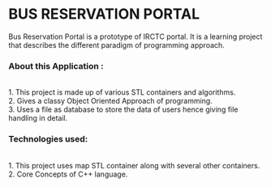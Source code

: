 <h1> BUS RESERVATION PORTAL </h1>
Bus Reservation Portal is a prototype of IRCTC portal.
It is a learning project that describes the different paradigm of programming approach.

<h3>About this Application : </h3></br>
1. This project is made up of various STL containers and algorithms.</br>
2. Gives a classy Object Oriented Approach of programming.</br>
3. Uses a file as database to store the data of users hence giving file handling in detail.</br>

<h3>Technologies used:</h3></br>
1. This project uses map STL container along with several other containers.</br>
2. Core Concepts of C++ language.</br>
